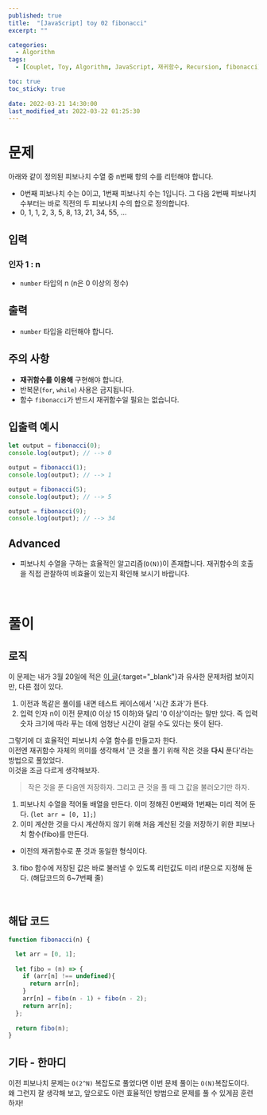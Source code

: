 ```yaml
---
published: true
title:  "[JavaScript] toy 02 fibonacci"
excerpt: ""

categories:
  - Algorithm
tags:
  - [Couplet, Toy, Algorithm, JavaScript, 재귀함수, Recursion, fibonacci]

toc: true
toc_sticky: true
 
date: 2022-03-21 14:30:00
last_modified_at: 2022-03-22 01:25:30
---
```


# 문제  
아래와 같이 정의된 피보나치 수열 중 n번째 항의 수를 리턴해야 합니다.  

* 0번째 피보나치 수는 0이고, 1번째 피보나치 수는 1입니다. 그 다음 2번째 피보나치 수부터는 바로 직전의 두 피보나치 수의 합으로 정의합니다.  
* 0, 1, 1, 2, 3, 5, 8, 13, 21, 34, 55, ...


## 입력
### 인자 1 : n
* `number` 타입의 n (n은 0 이상의 정수)  

## 출력  
* `number` 타입을 리턴해야 합니다.  

## 주의 사항  
* **재귀함수를 이용해** 구현해야 합니다.  
* 반복문(`for`, `while`) 사용은 금지됩니다.  
* 함수 `fibonacci`가 반드시 재귀함수일 필요는 없습니다.  

## 입출력 예시  
```js
let output = fibonacci(0);
console.log(output); // --> 0

output = fibonacci(1);
console.log(output); // --> 1

output = fibonacci(5);
console.log(output); // --> 5

output = fibonacci(9);
console.log(output); // --> 34
```

## Advanced  
* 피보나치 수열을 구하는 효율적인 알고리즘(`O(N)`)이 존재합니다. 재귀함수의 호출을 직접 관찰하여 비효율이 있는지 확인해 보시기 바랍니다.  
<br>

# 풀이  
## 로직  

이 문제는 내가 3월 20일에 적은 [이 글](https://siri-syl.github.io/algorithm/fibonacci/){:target="_blank"}과 유사한 문제처럼 보이지만, 다른 점이 있다.  

1. 이전과 똑같은 풀이를 내면 테스트 케이스에서 '시간 초과'가 뜬다.  
2. 입력 인자 n이 이전 문제(0 이상 15 이하)와 달리 '0 이상'이라는 말만 있다. 즉 입력 숫자 크기에 따라 푸는 데에 엄청난 시간이 걸릴 수도 있다는 뜻이 된다.  

그렇기에 더 효율적인 피보나치 수열 함수를 만들고자 한다.  
이전엔 재귀함수 자체의 의미를 생각해서 '큰 것을 풀기 위해 작은 것을 **다시** 푼다'라는 방법으로 풀었었다.  
이것을 조금 다르게 생각해보자.  

> 작은 것을 푼 다음엔 저장하자. 그리고 큰 것을 풀 때 그 값을 불러오기만 하자.  

1. 피보나치 수열을 적어둘 배열을 만든다. 이미 정해진 0번째와 1번째는 미리 적어 둔다. (`let arr = [0, 1];`)  
2. 이미 계산한 것을 다시 계산하지 않기 위해 처음 계산된 것을 저장하기 위한 피보나치 함수(fibo)를 만든다.  
  * 이전의 재귀함수로 푼 것과 동일한 형식이다.  
3. fibo 함수에 저장된 값은 바로 불러낼 수 있도록 리턴값도 미리 if문으로 지정해 둔다. (해답코드의 6~7번째 줄)  


<br>

## 해답 코드
```js
function fibonacci(n) {

  let arr = [0, 1];
  
  let fibo = (n) => {
    if (arr[n] !== undefined){ 
      return arr[n];
    }
    arr[n] = fibo(n - 1) + fibo(n - 2);
    return arr[n];
  };
  
  return fibo(n);
}
```

## 기타 - 한마디  
이전 피보나치 문제는 `O(2^N)` 복잡도로 풀었다면 이번 문제 풀이는 `O(N)`복잡도이다.  
왜 그런지 잘 생각해 보고, 앞으로도 이런 효율적인 방법으로 문제를 풀 수 있게끔 훈련하자!  

<br>
<br>